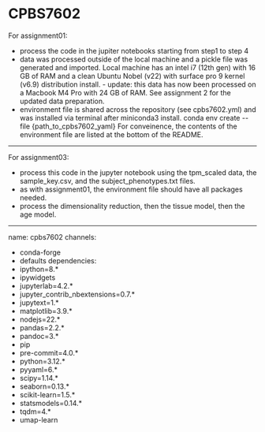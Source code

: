 # CPBS7602

For assignment01:
- process the code in the jupiter notebooks starting from step1 to step 4
- data was processed outside of the local machine and a pickle file was generated and imported. Local machine has an intel i7 (12th gen) with 16 GB of RAM and a clean Ubuntu Nobel (v22) with surface pro 9 kernel (v6.9) distribution install.
      - update: this data has now been processed on a Macbook M4 Pro with 24 GB of RAM. See assignment 2 for the updated data preparation.
- environment file is shared across the repository (see cpbs7602.yml) and was installed via terminal after miniconda3 install.
        conda env create --file {path_to_cpbs7602_yaml}
For conveinence, the contents of the environment file are listed at the bottom of the README. 

---
For assignment03: 
- process this code in the jupyter notebook using the tpm_scaled data, the sample_key.csv, and the subject_phenotypes.txt files.
- as with assignment01, the environment file should have all packages needed.
- process the dimensionality reduction, then the tissue model, then the age model.
---

name: cpbs7602
channels:
  - conda-forge
  - defaults
dependencies:
  - ipython=8.*
  - ipywidgets
  - jupyterlab=4.2.*
  - jupyter_contrib_nbextensions=0.7.*
  - jupytext=1.*
  - matplotlib=3.9.*
  - nodejs=22.*
  - pandas=2.2.*
  - pandoc=3.*
  - pip
  - pre-commit=4.0.*
  - python=3.12.*
  - pyyaml=6.*
  - scipy=1.14.*
  - seaborn=0.13.*
  - scikit-learn=1.5.*
  - statsmodels=0.14.*
  - tqdm=4.*
  - umap-learn
